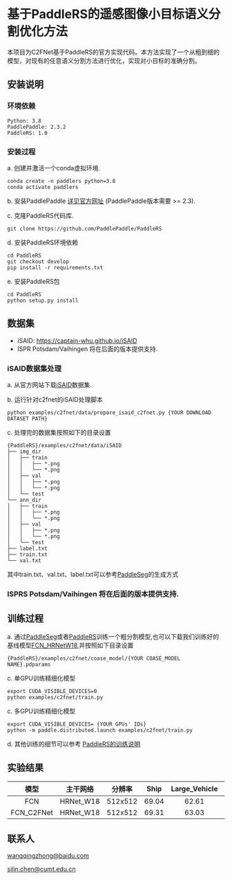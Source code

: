 # 基于PaddleRS的遥感图像小目标语义分割优化方法
本项目为C2FNet基于PaddleRS的官方实现代码。本方法实现了一个从粗到细的模型，对现有的任意语义分割方法进行优化，实现对小目标的准确分割。

## 安装说明
### 环境依赖
```
Python: 3.8  
PaddlePaddle: 2.3.2
PaddleRS: 1.0
```
### 安装过程
a. 创建并激活一个conda虚拟环境.
```
conda create -n paddlers python=3.8
conda activate paddlers
```
b. 安装PaddlePaddle [详见官方网址](https://www.paddlepaddle.org.cn/en/install/quick?docurl=/documentation/docs/en/install/pip/linux-pip_en.html) (PaddlePaddle版本需要 >= 2.3).

c. 克隆PaddleRS代码库.
```
git clone https://github.com/PaddlePaddle/PaddleRS
```

d. 安装PaddleRS环境依赖
```
cd PaddleRS
git checkout develop
pip install -r requirements.txt
```

e. 安装PaddleRS包

```
cd PaddleRS
python setup.py install
```

## 数据集

+ iSAID: https://captain-whu.github.io/iSAID
+ ISPR Potsdam/Vaihingen 将在后面的版本提供支持.

### iSAID数据集处理

a. 从官方网站下载[iSAID](https://captain-whu.github.io/iSAID)数据集.

b. 运行针对c2fnet的iSAID处理脚本

```
python examples/c2fnet/data/prepare_isaid_c2fnet.py {YOUR DOWNLOAD DATASET PATH}
```

c. 处理完的数据集按照如下的目录设置

```
{PaddleRS}/examples/c2fnet/data/iSAID
├── img_dir
│   ├── train
│   │   ├── *.png
│   │   └── *.png
│   ├── val
│   │   ├── *.png
│   │   └── *.png
│   └── test
└── ann_dir
│   ├── train
│   │   ├── *.png
│   │   └── *.png
│   ├── val
│   │   ├── *.png
│   │   └── *.png
│   └── test
├── label.txt
├── train.txt
└── val.txt
```

其中train.txt、val.txt、label.txt可以参考[PaddleSeg](https://github.com/PaddlePaddle/PaddleSeg/blob/release/2.6/docs/data/marker/marker_cn.md)的生成方式

### ISPRS Potsdam/Vaihingen 将在后面的版本提供支持.

## 训练过程

a. 通过[PaddleSeg](https://github.com/PaddlePaddle/PaddleSeg)或者[PaddleRS](https://github.com/PaddlePaddle/PaddleRS/tree/release/1.0/tutorials/train)训练一个粗分割模型,也可以下载我们训练好的基线模型[FCN_HRNetW18](https://paddlers.bj.bcebos.com/pretrained/seg/isaid/weights/fcn_hrnet_isaid.pdparams),并按照如下目录设置

```
{PaddleRS}/examples/c2fnet/coase_model/{YOUR COASE_MODEL NAME}.pdparams
```

c. 单GPU训练精细化模型
```
export CUDA_VISIBLE_DEVICES=0
python examples/c2fnet/train.py
```

c. 多GPU训练精细化模型
```
export CUDA_VISIBLE_DEVICES= {YOUR GPUs' IDs}
python -m paddle.distributed.launch examples/c2fnet/train.py
```

d. 其他训练的细节可以参考 [PaddleRS的训练说明](./tutorials/train/README.md)

## 实验结果

| 模型 | 主干网络 | 分辨率 | Ship | Large_Vehicle | Small_Vehicle | Helicopter | Swimming_Pool |Plane| Harbor | Links |
|:-:|:-:|:-:|:-:|:-:|:-:|:-:|:-:|:-:|:-:|:-:|
|FCN       |HRNet_W18|512x512|69.04|62.61|48.75|23.14|44.99|83.35|58.61|[model](https://paddlers.bj.bcebos.com/pretrained/seg/isaid/weights/fcn_hrnet_isaid.pdparams)|
|FCN_C2FNet|HRNet_W18|512x512|69.31|63.03|50.90|23.53|45.93|83.82|59.62|[model](https://paddlers.bj.bcebos.com/pretrained/seg/isaid/weights/c2fnet_fcn_hrnet_isaid.pdparams)|

## 联系人

wangqingzhong@baidu.com

silin.chen@cumt.edu.cn
